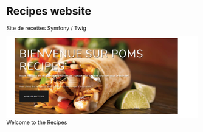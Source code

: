 # Recipes website
Site de recettes  Symfony / Twig

![website picture](https://github.com/romain-pommier/recipes/blob/master/public/build/background/Capture.PNG)Welcome to the 
[Recipes](http://app.romain-pommier.com/)
